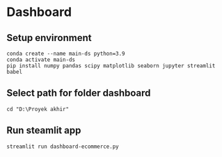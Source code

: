 # Dashboard

## Setup environment
```
conda create --name main-ds python=3.9
conda activate main-ds
pip install numpy pandas scipy matplotlib seaborn jupyter streamlit babel
```

## Select path for folder dashboard
```
cd "D:\Proyek akhir"
```

## Run steamlit app
```
streamlit run dashboard-ecommerce.py
```